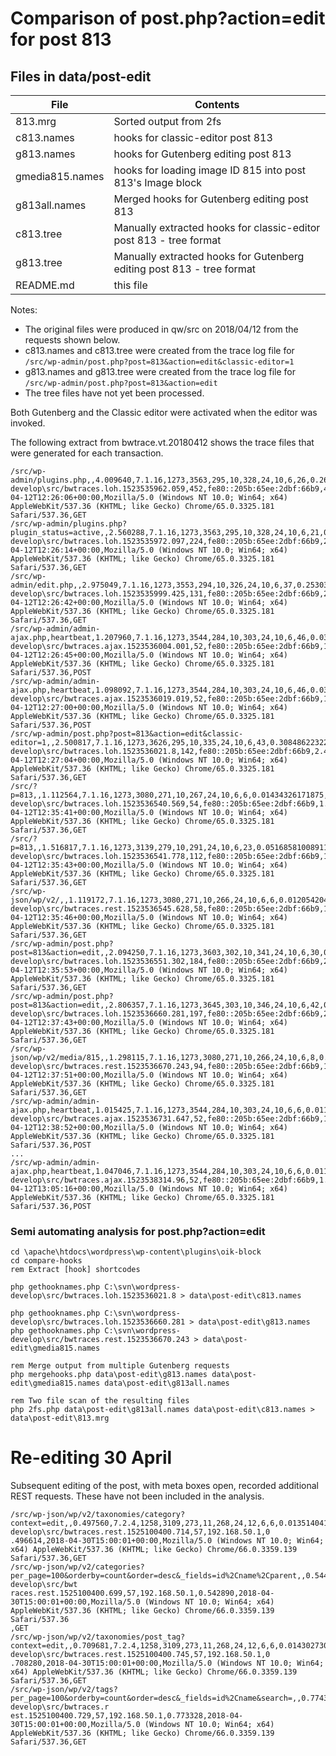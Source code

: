 # Comparison of post.php?action=edit for post 813

## Files in data/post-edit


File       | Contents
---------- | -------------------------------------------
813.mrg    | Sorted output from 2fs
c813.names | hooks for classic-editor post 813
g813.names | hooks for Gutenberg editing post 813
gmedia815.names | hooks for loading image ID 815 into post 813's Image block
g813all.names | Merged hooks for Gutenberg editing post 813
c813.tree  | Manually extracted hooks for classic-editor post 813 - tree format
g813.tree  | Manually extracted hooks for Gutenberg editing post 813 - tree format
README.md  | this file


Notes:
- The original files were produced in qw/src on 2018/04/12 from the requests shown below.
- c813.names and c813.tree were created from the trace log file for `/src/wp-admin/post.php?post=813&action=edit&classic-editor=1`
- g813.names and g813.tree were created from the trace log file for `/src/wp-admin/post.php?post=813&action=edit`
- The tree files have not yet been processed.

Both Gutenberg and the Classic editor were activated when the editor was invoked.



The following extract from bwtrace.vt.20180412 shows the trace files that were generated for each transaction.

```
/src/wp-admin/plugins.php,,4.009640,7.1.16,1273,3563,295,10,328,24,10,6,26,0.26541113853455,C:\svn\wordpress-develop\src/bwtraces.loh.1523535962.059,452,fe80::205b:65ee:2dbf:66b9,4.008111,2018-04-12T12:26:06+00:00,Mozilla/5.0 (Windows NT 10.0; Win64; x64) AppleWebKit/537.36 (KHTML; like Gecko) Chrome/65.0.3325.181 Safari/537.36,GET
/src/wp-admin/plugins.php?plugin_status=active,,2.560288,7.1.16,1273,3563,295,10,328,24,10,6,21,0.1412661075592,C:\svn\wordpress-develop\src/bwtraces.loh.1523535972.097,224,fe80::205b:65ee:2dbf:66b9,2.558622,2018-04-12T12:26:14+00:00,Mozilla/5.0 (Windows NT 10.0; Win64; x64) AppleWebKit/537.36 (KHTML; like Gecko) Chrome/65.0.3325.181 Safari/537.36,GET
/src/wp-admin/edit.php,,2.975049,7.1.16,1273,3553,294,10,326,24,10,6,37,0.25303721427917,C:\svn\wordpress-develop\src/bwtraces.loh.1523535999.425,131,fe80::205b:65ee:2dbf:66b9,2.973290,2018-04-12T12:26:42+00:00,Mozilla/5.0 (Windows NT 10.0; Win64; x64) AppleWebKit/537.36 (KHTML; like Gecko) Chrome/65.0.3325.181 Safari/537.36,GET
/src/wp-admin/admin-ajax.php,heartbeat,1.207960,7.1.16,1273,3544,284,10,303,24,10,6,46,0.039180278778076,C:\svn\wordpress-develop\src/bwtraces.ajax.1523536004.001,52,fe80::205b:65ee:2dbf:66b9,1.206807,2018-04-12T12:26:45+00:00,Mozilla/5.0 (Windows NT 10.0; Win64; x64) AppleWebKit/537.36 (KHTML; like Gecko) Chrome/65.0.3325.181 Safari/537.36,POST
/src/wp-admin/admin-ajax.php,heartbeat,1.098092,7.1.16,1273,3544,284,10,303,24,10,6,46,0.038719177246094,C:\svn\wordpress-develop\src/bwtraces.ajax.1523536019.019,52,fe80::205b:65ee:2dbf:66b9,1.097427,2018-04-12T12:27:00+00:00,Mozilla/5.0 (Windows NT 10.0; Win64; x64) AppleWebKit/537.36 (KHTML; like Gecko) Chrome/65.0.3325.181 Safari/537.36,POST
/src/wp-admin/post.php?post=813&action=edit&classic-editor=1,,2.500817,7.1.16,1273,3626,295,10,335,24,10,6,43,0.30848622322083,C:\svn\wordpress-develop\src/bwtraces.loh.1523536021.8,142,fe80::205b:65ee:2dbf:66b9,2.499541,2018-04-12T12:27:04+00:00,Mozilla/5.0 (Windows NT 10.0; Win64; x64) AppleWebKit/537.36 (KHTML; like Gecko) Chrome/65.0.3325.181 Safari/537.36,GET
/src/?p=813,,1.112564,7.1.16,1273,3080,271,10,267,24,10,6,6,0.01434326171875,C:\svn\wordpress-develop\src/bwtraces.loh.1523536540.569,54,fe80::205b:65ee:2dbf:66b9,1.111071,2018-04-12T12:35:41+00:00,Mozilla/5.0 (Windows NT 10.0; Win64; x64) AppleWebKit/537.36 (KHTML; like Gecko) Chrome/65.0.3325.181 Safari/537.36,GET
/src/?p=813,,1.516817,7.1.16,1273,3139,279,10,291,24,10,6,23,0.051685810089111,C:\svn\wordpress-develop\src/bwtraces.loh.1523536541.778,112,fe80::205b:65ee:2dbf:66b9,1.515269,2018-04-12T12:35:43+00:00,Mozilla/5.0 (Windows NT 10.0; Win64; x64) AppleWebKit/537.36 (KHTML; like Gecko) Chrome/65.0.3325.181 Safari/537.36,GET
/src/wp-json/wp/v2/,,1.119172,7.1.16,1273,3080,271,10,266,24,10,6,6,0.012054204940796,C:\svn\wordpress-develop\src/bwtraces.rest.1523536545.628,58,fe80::205b:65ee:2dbf:66b9,1.118525,2018-04-12T12:35:46+00:00,Mozilla/5.0 (Windows NT 10.0; Win64; x64) AppleWebKit/537.36 (KHTML; like Gecko) Chrome/65.0.3325.181 Safari/537.36,GET
/src/wp-admin/post.php?post=813&action=edit,,2.094250,7.1.16,1273,3603,302,10,341,24,10,6,30,0.066166639328003,C:\svn\wordpress-develop\src/bwtraces.loh.1523536551.302,184,fe80::205b:65ee:2dbf:66b9,2.093060,2018-04-12T12:35:53+00:00,Mozilla/5.0 (Windows NT 10.0; Win64; x64) AppleWebKit/537.36 (KHTML; like Gecko) Chrome/65.0.3325.181 Safari/537.36,GET
/src/wp-admin/post.php?post=813&action=edit,,2.806357,7.1.16,1273,3645,303,10,346,24,10,6,42,0.15151524543762,C:\svn\wordpress-develop\src/bwtraces.loh.1523536660.281,197,fe80::205b:65ee:2dbf:66b9,2.804759,2018-04-12T12:37:43+00:00,Mozilla/5.0 (Windows NT 10.0; Win64; x64) AppleWebKit/537.36 (KHTML; like Gecko) Chrome/65.0.3325.181 Safari/537.36,GET
/src/wp-json/wp/v2/media/815,,1.298115,7.1.16,1273,3080,271,10,266,24,10,6,8,0.017548084259033,C:\svn\wordpress-develop\src/bwtraces.rest.1523536670.243,94,fe80::205b:65ee:2dbf:66b9,1.297185,2018-04-12T12:37:51+00:00,Mozilla/5.0 (Windows NT 10.0; Win64; x64) AppleWebKit/537.36 (KHTML; like Gecko) Chrome/65.0.3325.181 Safari/537.36,GET
/src/wp-admin/admin-ajax.php,heartbeat,1.015425,7.1.16,1273,3544,284,10,303,24,10,6,6,0.011444807052612,C:\svn\wordpress-develop\src/bwtraces.ajax.1523536731.647,52,fe80::205b:65ee:2dbf:66b9,1.014728,2018-04-12T12:38:52+00:00,Mozilla/5.0 (Windows NT 10.0; Win64; x64) AppleWebKit/537.36 (KHTML; like Gecko) Chrome/65.0.3325.181 Safari/537.36,POST
...
/src/wp-admin/admin-ajax.php,heartbeat,1.047046,7.1.16,1273,3544,284,10,303,24,10,6,6,0.011185884475708,C:\svn\wordpress-develop\src/bwtraces.ajax.1523538314.96,52,fe80::205b:65ee:2dbf:66b9,1.046146,2018-04-12T13:05:16+00:00,Mozilla/5.0 (Windows NT 10.0; Win64; x64) AppleWebKit/537.36 (KHTML; like Gecko) Chrome/65.0.3325.181 Safari/537.36,POST
```




### Semi automating analysis for post.php?action=edit


```
cd \apache\htdocs\wordpress\wp-content\plugins\oik-block
cd compare-hooks
rem Extract [hook] shortcodes

php gethooknames.php C:\svn\wordpress-develop\src/bwtraces.loh.1523536021.8	> data\post-edit\c813.names

php gethooknames.php C:\svn\wordpress-develop\src/bwtraces.loh.1523536660.281 > data\post-edit\g813.names
php gethooknames.php C:\svn\wordpress-develop\src/bwtraces.rest.1523536670.243 > data\post-edit\gmedia815.names

rem Merge output from multiple Gutenberg requests
php mergehooks.php data\post-edit\g813.names data\post-edit\gmedia815.names data\post-edit\g813all.names

rem Two file scan of the resulting files
php 2fs.php data\post-edit\g813all.names data\post-edit\c813.names > data\post-edit\813.mrg

```

# Re-editing 30 April

Subsequent editing of the post, with meta boxes open, recorded additional REST requests.
These have not been included in the analysis. 

```
/src/wp-json/wp/v2/taxonomies/category?context=edit,,0.497560,7.2.4,1258,3109,273,11,268,24,12,6,6,0.013514041900635,C:\svn\wordpress-develop\src/bwtraces.rest.1525100400.714,57,192.168.50.1,0
.496614,2018-04-30T15:00:01+00:00,Mozilla/5.0 (Windows NT 10.0; Win64; x64) AppleWebKit/537.36 (KHTML; like Gecko) Chrome/66.0.3359.139 Safari/537.36,GET
/src/wp-json/wp/v2/categories?per_page=100&orderby=count&order=desc&_fields=id%2Cname%2Cparent,,0.544206,7.2.4,1258,3109,273,11,268,24,12,6,9,0.016856908798218,C:\svn\wordpress-develop\src/bwt
races.rest.1525100400.699,57,192.168.50.1,0.542890,2018-04-30T15:00:01+00:00,Mozilla/5.0 (Windows NT 10.0; Win64; x64) AppleWebKit/537.36 (KHTML; like Gecko) Chrome/66.0.3359.139 Safari/537.36
,GET
/src/wp-json/wp/v2/taxonomies/post_tag?context=edit,,0.709681,7.2.4,1258,3109,273,11,268,24,12,6,6,0.014302730560303,C:\svn\wordpress-develop\src/bwtraces.rest.1525100400.745,57,192.168.50.1,0
.708280,2018-04-30T15:00:01+00:00,Mozilla/5.0 (Windows NT 10.0; Win64; x64) AppleWebKit/537.36 (KHTML; like Gecko) Chrome/66.0.3359.139 Safari/537.36,GET
/src/wp-json/wp/v2/tags?per_page=100&orderby=count&order=desc&_fields=id%2Cname&search=,,0.774330,7.2.4,1258,3109,273,11,268,24,12,6,9,0.019623041152954,C:\svn\wordpress-develop\src/bwtraces.r
est.1525100400.729,57,192.168.50.1,0.773328,2018-04-30T15:00:01+00:00,Mozilla/5.0 (Windows NT 10.0; Win64; x64) AppleWebKit/537.36 (KHTML; like Gecko) Chrome/66.0.3359.139 Safari/537.36,GET
```


